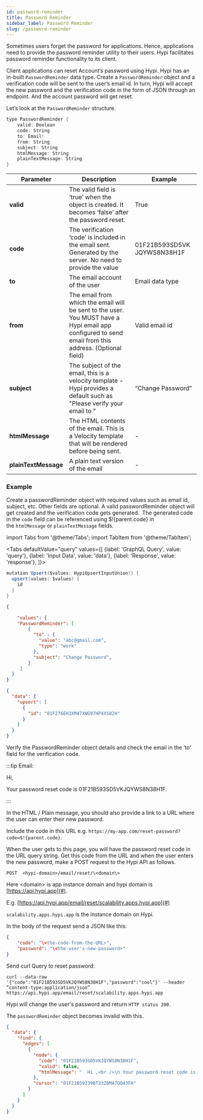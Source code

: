 ```yaml
---
id: password-reminder
title: Password Reminder
sidebar_label: Password Reminder
slug: /password-reminder
---
```


Sometimes users forget the password for applications. Hence, applications need to provide the password reminder utility to their users. Hypi facilitates password reminder functionality to its client.

Client applications can reset Account’s password using Hypi. Hypi has an in-built `PasswordReminder` data type. Create a `PasswordReminder` object and a verification code will be sent to the user’s email id. In turn, Hypi will accept the new password and the verification code in the form of JSON through an endpoint. And the account password will get reset.

Let’s look at the `PasswordReminder` structure.

```java
type PasswordReminder {
    valid: Boolean
    code: String
    to: Email!
    from: String
    subject: String
    htmlMessage: String
    plainTextMessage: String
}
```

| **Parameter**        | **Description**                                                                                                                                      | **Example**                 |
|----------------------|------------------------------------------------------------------------------------------------------------------------------------------------------|-----------------------------|
| **valid**            | The valid field is ‘true’ when the object is created. It becomes ‘false’ after the password reset.                                                   | True                        |
| **code**             | The verification ‘code’ is included in the email sent. Generated by the server. No need to provide the value                                         | 01F21B593SD5VK JQYWS8N38H1F |
| **to**               | The email account of the user                                                                                                                        | Email data type             |
| **from**             | The email from which the email will be sent to the user. You MUST have a Hypi email app configured to send email from this address. (Optional field) | Valid email id              |
| **subject**          | The subject of the email, this is a velocity template - Hypi provides a default such as "Please verify your email to <realm>"                        | “Change Password”           |
| **htmlMessage**      | The HTML contents of the email. This is a Velocity template that will be rendered before being sent.                                                 | -                           |
| **plainTextMessage** | A plain text version of the email                                                                                                                    | -                           |

### Example

Create a passwordReminder object with required values such as email id, subject, etc. Other fields are optional. A valid passwordReminder object will get created and the verification code gets generated.  The generated code in the `code` field can be referenced using $!{parent.code} in the `htmlMessage` or `plainTextMessage` fields.

import Tabs from '@theme/Tabs';
import TabItem from '@theme/TabItem';

<Tabs
  defaultValue="query"
  values={[
    {label: 'GraphQL Query', value: 'query'},
    {label: 'Input Data', value: 'data'},
    {label: 'Response', value: 'response'},
  ]}>
<TabItem value="query">

```java
mutation Upsert($values: HypiUpsertInputUnion!) {
  upsert(values: $values) {
    id
  }
}
```

</TabItem>
<TabItem value="data">

```json
{

    "values": {
    "PasswordReminder": [
        {
          "to" : {
            "value": "abc@gmail.com",
            "type": "work"
          },
          "subject": "Change Password",     
        }
     ]
  }
}
```

</TabItem>
<TabItem value="response">

```json
{
  "data": {
    "upsert": [
      {
        "id": "01F276EH3XM47XWG97HP4XS02H"
      }
    ]
  }
}
```

</TabItem>
</Tabs>

Verify the PasswordReminder object details and check the email in the ‘to’ field for the verification code.

:::tip Email:

Hi,

Your password reset code is 01F21B593SD5VKJQYWS8N38H1F.

:::

In the HTML / Plain message, you should also provide a link to a URL where the user can enter their new password.

Include the code in this URL e.g. 
`https://my-app.com/reset-password?code=$!{parent.code}`.

When the user gets to this page, you will have the password reset code in the URL query string. Get this code from the URL and when the user enters the new password, make a POST request to the Hypi API as follows.

`POST  <hypi-domain>/email/reset/\<domain\>`

Here \<domain\> is app instance domain and hypi domain is [https://api.hypi.app](#).

E.g.  [https://api.hypi.app/email/reset/scalability.apps.hypi.app](#)

`scalability.apps.hypi.app` is the instance domain on Hypi.

In the body of the request send a JSON like this:

```json
{
    "code": "\<the-code-from-the-URL>", 
    "password": "\<the-user's-new-password>"
}
```
Send curl Query to reset password:

```
curl --data-raw '{"code":"01F21B593SD5VKJQYWS8N38H1F","password":"cool"}' --header “content-type:application/json” https://api.hypi.app/email/reset/scalability.apps.hypi.app
```

Hypi will change the user's password and return `HTTP status 200`.

The `passwordReminder` object becomes invalid with this.

```json
{
  "data": {
    "find": {
      "edges": [
        {
          "node": {
            "code": "01F21B593SD5VKJQYWS8N38H1F",
            "valid": false,
            "htmlMessage": "  Hi ,<br />\n Your password reset code is .\n  "
          },
          "cursor": "01F21B59239BT23Z6MA7QQ43FH"
        }
      ]
    }
  }
}
```